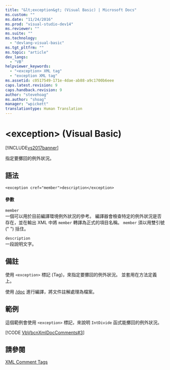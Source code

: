 ```yaml
---
title: "&lt;exception&gt; (Visual Basic) | Microsoft Docs"
ms.custom: ""
ms.date: "11/24/2016"
ms.prod: "visual-studio-dev14"
ms.reviewer: ""
ms.suite: ""
ms.technology: 
  - "devlang-visual-basic"
ms.tgt_pltfrm: ""
ms.topic: "article"
dev_langs: 
  - "VB"
helpviewer_keywords: 
  - "<exception> XML tag"
  - "exception XML tag"
ms.assetid: c0517549-171e-4dae-ab88-a9c1700b6eee
caps.latest.revision: 9
caps.handback.revision: 9
author: "stevehoag"
ms.author: "shoag"
manager: "wpickett"
translationtype: Human Translation
---
```

# &lt;exception&gt; (Visual Basic)
[!INCLUDE[vs2017banner](../../../csharp/includes/vs2017banner.md)]

指定要擲回的例外狀況。  
  
## 語法  
  
```  
<exception cref="member">description</exception>  
```  
  
#### 參數  
 `member`  
 一個可以用於目前編譯環境例外狀況的參考。  編譯器會檢查特定的例外狀況是否存在，並在輸出 XML 中將 `member` 轉譯為正式的項目名稱。  `member` 須以用雙引號 \(" "\) 括住。  
  
 `description`  
 一段說明文字。  
  
## 備註  
 使用 `<exception>` 標記 \(Tag\)，來指定要擲回的例外狀況。  並套用在方法定義上。  
  
 使用 [\/doc](../../../visual-basic/reference/command-line-compiler/doc.md) 進行編譯，將文件註解處理為檔案。  
  
## 範例  
 這個範例會使用 `<exception>` 標記，來說明 `IntDivide` 函式能擲回的例外狀況。  
  
 [!CODE [VbVbcnXmlDocComments#3](../CodeSnippet/VS_Snippets_VBCSharp/VbVbcnXmlDocComments#3)]  
  
## 請參閱  
 [XML Comment Tags](../../../visual-basic/language-reference/xmldoc/recommended-xml-tags-for-documentation-comments.md)